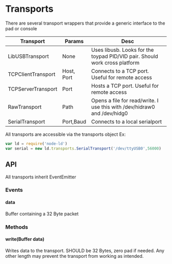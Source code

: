 # Transports

There are several transport wrappers that provide a generic interface to the pad or console

| Transport 		 | Params     | Desc |
| ------------------ | ---------- | ---- |
| LibUSBTransport 	 | None       | Uses libusb. Looks for the toypad PID/VID pair. Should work cross platform |
| TCPClientTransport | Host, Port | Connects to a TCP port. Useful for remote access |
| TCPServerTransport | Port       | Hosts a TCP port. Useful for remote access |
| RawTransport 	     | Path       | Opens a file for read/write. I use this with /dev/hidraw0 and /dev/hidg0 |
| SerialTransport    | Port,Baud  | Connects to a local serialport |

All transports are accessible via the transports object
Ex: 
```javascript
var ld = require('node-ld')
var serial = new ld.transports.SerialTransport('/dev/ttyUSB0',56000)
```

## API

All transports inherit EventEmitter

### Events

#### data
Buffer containing a 32 Byte packet

### Methods 

#### write(Buffer data)

Writes data to the transport.
SHOULD be 32 Bytes, zero pad if needed. 
Any other length may prevent the transport from working as intended.